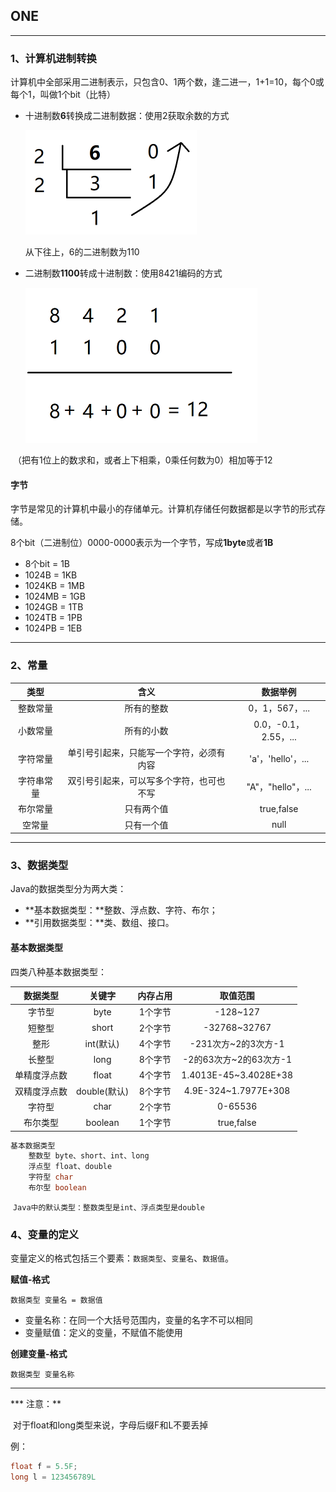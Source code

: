## ONE

****

### 1、计算机进制转换

​	计算机中全部采用二进制表示，只包含0、1两个数，逢二进一，1+1=10，每个0或每个1，叫做1个bit（比特）

- 十进制数**6**转换成二进制数据：使用2获取余数的方式

  <img src="进制转换.assets/1573440770335.png" alt="1573440770335" style="zoom:50%;" />

  从下往上，6的二进制数为110

- 二进制数**1100**转成十进制数：使用8421编码的方式

  ![1573441071148](进制转换.assets/1573441071148.png)

​		（把有1位上的数求和，或者上下相乘，0乘任何数为0）相加等于12

#### 字节

​	字节是常见的计算机中最小的存储单元。计算机存储任何数据都是以字节的形式存储。 

​	8个bit（二进制位）0000-0000表示为一个字节，写成**1byte**或者**1B**

- 8个bit = 1B
- 1024B = 1KB
- 1024KB = 1MB
- 1024MB = 1GB
- 1024GB = 1TB
- 1024TB = 1PB
- 1024PB = 1EB

***

### 2、常量

|    类型    |                   含义                   |       数据举例       |
| :--------: | :--------------------------------------: | :------------------: |
|  整数常量  |                所有的整数                |    0，1，567，...    |
|  小数常量  |                所有的小数                | 0.0，-0.1，2.55，... |
|  字符常量  | 单引号引起来，只能写一个字符，必须有内容 |  'a'，'hello'，...   |
| 字符串常量 | 双引号引起来，可以写多个字符，也可也不写 |  "A"，"hello"，...   |
|  布尔常量  |                只有两个值                |      true,false      |
|   空常量   |                只有一个值                |         null         |



****

### 3、数据类型

Java的数据类型分为两大类：

- **基本数据类型：**整数、浮点数、字符、布尔；
- **引用数据类型：**类、数组、接口。

#### 基本数据类型

四类八种基本数据类型：

|   数据类型   |    关键字    | 内存占用 |        取值范围        |
| :----------: | :----------: | :------: | :--------------------: |
|    字节型    |     byte     | 1个字节  |        -128~127        |
|    短整型    |    short     | 2个字节  |      -32768~32767      |
|     整形     |  int(默认)   | 4个字节  |  -231次方~2的3次方-1   |
|    长整型    |     long     | 8个字节  | -2的63次方~2的63次方-1 |
| 单精度浮点数 |    float     | 4个字节  | 1.4013E-45~3.4028E+38  |
| 双精度浮点数 | double(默认) | 8个字节  |  4.9E-324~1.7977E+308  |
|    字符型    |     char     | 2个字节  |        0-65536         |
|   布尔类型   |   boolean    | 1个字节  |       true,false       |

```java
基本数据类型
	整数型 byte、short、int、long
	浮点型 float、double
	字符型 char
	布尔型 boolean
```

​	`Java中的默认类型：整数类型是int、浮点类型是double`

### 4、变量的定义

变量定义的格式包括三个要素：`数据类型`、`变量名`、`数据值`。

**赋值-格式**

```
数据类型 变量名 = 数据值
```

- 变量名称：在同一个大括号范围内，变量的名字不可以相同
- 变量赋值：定义的变量，不赋值不能使用

**创建变量-格式**

```
数据类型 变量名称
```

****

*** 注意：**

​	对于float和long类型来说，字母后缀F和L不要丢掉

例：

```java
float f = 5.5F;
long l = 123456789L
```


